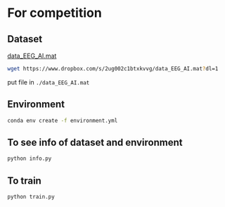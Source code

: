 # For competition  

## Dataset  
[data_EEG_AI.mat](https://www.dropbox.com/s/2ug002c1btxkvvg/data_EEG_AI.mat?dl=0)  
```bash
wget https://www.dropbox.com/s/2ug002c1btxkvvg/data_EEG_AI.mat?dl=1
```
put file in `./data_EEG_AI.mat`

## Environment
```bash
conda env create -f environment.yml
```

## To see info of dataset and environment
```bash
python info.py
```

## To train
```bash
python train.py
```
